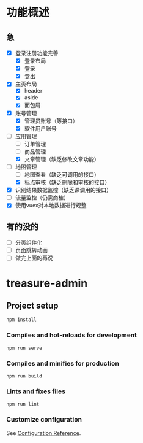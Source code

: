 # 功能概述

## 急
- [X] 登录注册功能完善
  - [X] 登录布局
  - [X] 登录
  - [X] 登出
- [X] 主页布局
  - [X] header
  - [X] aside
  - [X] 面包屑
- [X] 账号管理 
  - [X] 管理员账号（等接口）
  - [X] 软件用户账号
- [ ] 应用管理
  - [ ] 订单管理
  - [ ] 商品管理
  - [X] 文章管理（缺乏修改文章功能）
- [ ] 地图管理
  - [ ] 地图查看（缺乏可调用的接口）
  - [X] 标点审核（缺乏删除和审核的接口）
- [X] 识别结果数据监控（缺乏课调用的接口）
- [ ] 流量监控（仍需商榷）
- [X] 使用vuex对本地数据进行规整
## 有的没的
- [ ] 分页组件化
- [ ] 页面跳转动画
- [ ] 做完上面的再说

# treasure-admin

## Project setup
```
npm install
```

### Compiles and hot-reloads for development
```
npm run serve
```

### Compiles and minifies for production
```
npm run build
```

### Lints and fixes files
```
npm run lint
```

### Customize configuration
See [Configuration Reference](https://cli.vuejs.org/config/).
